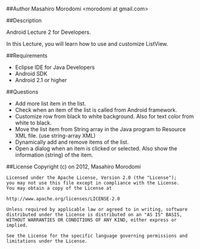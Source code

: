 ##Author
Masahiro Morodomi &lt;morodomi at gmail.com&gt;

##Description

Android Lecture 2 for Developers.

In this Lecture, you will learn how to use and customize ListView.

##Requirements
 * Eclipse IDE for Java Developers
 * Android SDK
 * Android 2.1 or higher

##Questions
 * Add more list item in the list.
 * Check when an item of the list is called from Android framework.
 * Customize row from black to white background. Also for text color from white to black.
 * Move the list item from String array in the Java program to Resource XML file. (use string-array XML)
 * Dynamically add and remove items of the list.
 * Open a dialog when an item is clicked or selected. Also show the information (string) of the item.

##License
    Copyright (c) on 2012, Masahiro Morodomi

    Licensed under the Apache License, Version 2.0 (the "License");
    you may not use this file except in compliance with the License.
    You may obtain a copy of the License at

    http://www.apache.org/licenses/LICENSE-2.0

    Unless required by applicable law or agreed to in writing, software
    distributed under the License is distributed on an "AS IS" BASIS,
    WITHOUT WARRANTIES OR CONDITIONS OF ANY KIND, either express or
    implied.

    See the License for the specific language governing permissions and
    limitations under the License.